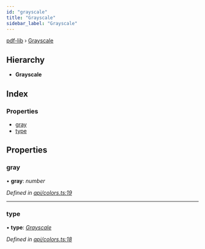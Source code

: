 ```yaml
---
id: "grayscale"
title: "Grayscale"
sidebar_label: "Grayscale"
---
```


[pdf-lib](../index.md) › [Grayscale](grayscale.md)

## Hierarchy

* **Grayscale**

## Index

### Properties

* [gray](grayscale.md#gray)
* [type](grayscale.md#type)

## Properties

###  gray

• **gray**: *number*

*Defined in [api/colors.ts:19](https://github.com/Hopding/pdf-lib/blob/1f63950/src/api/colors.ts#L19)*

___

###  type

• **type**: *[Grayscale](../enums/colortypes.md#grayscale)*

*Defined in [api/colors.ts:18](https://github.com/Hopding/pdf-lib/blob/1f63950/src/api/colors.ts#L18)*
